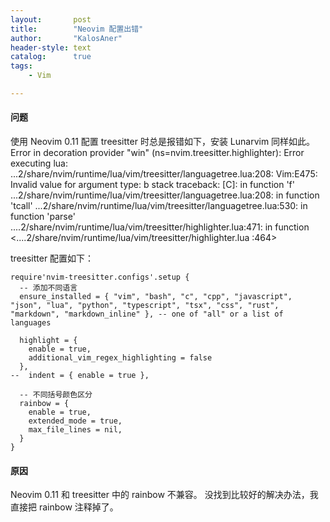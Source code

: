 ```yaml
---
layout:       post
title:        "Neovim 配置出错"
author:       "KalosAner"
header-style: text
catalog:      true
tags:
    - Vim

---
```

#### 问题
使用 Neovim 0.11 配置 treesitter 时总是报错如下，安装 Lunarvim 同样如此。
Error in decoration provider "win" (ns=nvim.treesitter.highlighter): Error executing lua: ...2/share/nvim/runtime/lua/vim/treesitter/languagetree.lua:208: Vim:E475: Invalid value for argument type: b stack traceback: [C]: in function 'f' ...2/share/nvim/runtime/lua/vim/treesitter/languagetree.lua:208: in function 'tcall' ...2/share/nvim/runtime/lua/vim/treesitter/languagetree.lua:530: in function 'parse' ....2/share/nvim/runtime/lua/vim/treesitter/highlighter.lua:471: in function <....2/share/nvim/runtime/lua/vim/treesitter/highlighter.lua :464>

treesitter 配置如下：
```
require'nvim-treesitter.configs'.setup {
  -- 添加不同语言
  ensure_installed = { "vim", "bash", "c", "cpp", "javascript", "json", "lua", "python", "typescript", "tsx", "css", "rust", "markdown", "markdown_inline" }, -- one of "all" or a list of languages

  highlight = { 
    enable = true,
    additional_vim_regex_highlighting = false
  },
--  indent = { enable = true },

  -- 不同括号颜色区分
  rainbow = {
    enable = true,
    extended_mode = true,
    max_file_lines = nil,
  }
}
```
#### 原因
Neovim 0.11 和 treesitter 中的 rainbow 不兼容。
没找到比较好的解决办法，我直接把 rainbow 注释掉了。